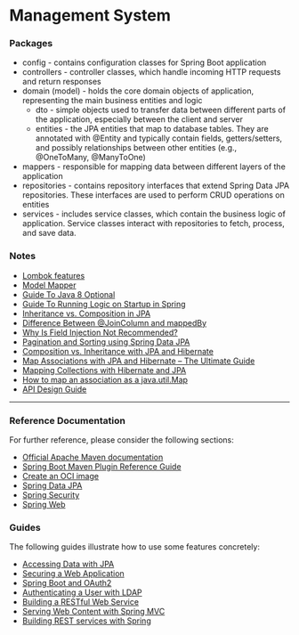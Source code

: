 # Management System

### Packages

* config - contains configuration classes for Spring Boot application
* controllers - controller classes, which handle incoming HTTP requests and return responses
* domain (model) - holds the core domain objects of application, representing the main business entities and logic
    * dto - simple objects used to transfer data between different parts of the application, especially between the
      client and server
    * entities - the JPA entities that map to database tables. They are annotated with @Entity and typically contain
      fields, getters/setters, and possibly relationships between other entities (e.g., @OneToMany, @ManyToOne)
* mappers - responsible for mapping data between different layers of the application
* repositories - contains repository interfaces that extend Spring Data JPA repositories. These interfaces are used to
  perform CRUD operations on entities
* services - includes service classes, which contain the business logic of application. Service classes interact with
  repositories to fetch, process, and save data.

### Notes

* [Lombok features](https://projectlombok.org/features/)
* [Model Mapper](https://modelmapper.org/)
* [Guide To Java 8 Optional](https://www.baeldung.com/java-optional)
* [Guide To Running Logic on Startup in Spring](https://www.baeldung.com/running-setup-logic-on-startup-in-spring)
* [Inheritance vs. Composition in JPA](https://www.baeldung.com/jpa-inheritance-vs-composition)
* [Difference Between @JoinColumn and mappedBy](https://www.baeldung.com/jpa-joincolumn-vs-mappedby)
* [Why Is Field Injection Not Recommended?](https://www.baeldung.com/java-spring-field-injection-cons)
* [Pagination and Sorting using Spring Data JPA](https://www.baeldung.com/spring-data-jpa-pagination-sorting)
* [Composition vs. Inheritance with JPA and Hibernate](https://thorben-janssen.com/composition-vs-inheritance-jpa-hibernate/#using-composition-with-jpa-and-hibernate)
* [Map Associations with JPA and Hibernate – The Ultimate Guide](https://thorben-janssen.com/ultimate-guide-association-mappings-jpa-hibernate/#manyToOne)
* [Mapping Collections with Hibernate and JPA](https://thorben-janssen.com/collections-hibernate-jpa/)
* [How to map an association as a java.util.Map](https://thorben-janssen.com/map-association-java-util-map/)
* [API Design Guide](https://cloud.google.com/apis/design)

---

### Reference Documentation

For further reference, please consider the following sections:

* [Official Apache Maven documentation](https://maven.apache.org/guides/index.html)
* [Spring Boot Maven Plugin Reference Guide](https://docs.spring.io/spring-boot/docs/3.3.0/maven-plugin/reference/html/)
* [Create an OCI image](https://docs.spring.io/spring-boot/docs/3.3.0/maven-plugin/reference/html/#build-image)
* [Spring Data JPA](https://docs.spring.io/spring-boot/docs/3.3.0/reference/htmlsingle/index.html#data.sql.jpa-and-spring-data)
* [Spring Security](https://docs.spring.io/spring-boot/docs/3.3.0/reference/htmlsingle/index.html#web.security)
* [Spring Web](https://docs.spring.io/spring-boot/docs/3.3.0/reference/htmlsingle/index.html#web)

### Guides

The following guides illustrate how to use some features concretely:

* [Accessing Data with JPA](https://spring.io/guides/gs/accessing-data-jpa/)
* [Securing a Web Application](https://spring.io/guides/gs/securing-web/)
* [Spring Boot and OAuth2](https://spring.io/guides/tutorials/spring-boot-oauth2/)
* [Authenticating a User with LDAP](https://spring.io/guides/gs/authenticating-ldap/)
* [Building a RESTful Web Service](https://spring.io/guides/gs/rest-service/)
* [Serving Web Content with Spring MVC](https://spring.io/guides/gs/serving-web-content/)
* [Building REST services with Spring](https://spring.io/guides/tutorials/rest/)
